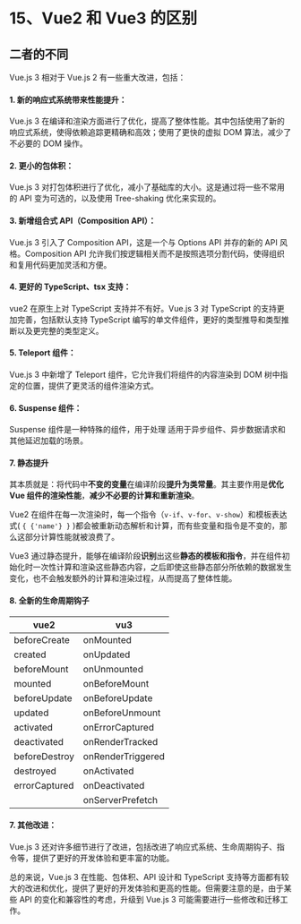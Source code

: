 # 15、Vue2 和 Vue3 的区别

## 二者的不同

Vue.js 3 相对于 Vue.js 2 有一些重大改进，包括：

#### 1. 新的响应式系统带来性能提升：

Vue.js 3 在编译和渲染方面进行了优化，提高了整体性能。其中包括使用了新的响应式系统，使得依赖追踪更精确和高效；使用了更快的虚拟 DOM 算法，减少了不必要的 DOM 操作。

#### 2. 更小的包体积：

Vue.js 3 对打包体积进行了优化，减小了基础库的大小。这是通过将一些不常用的 API 变为可选的，以及使用 Tree-shaking 优化来实现的。

#### 3. 新增组合式 API（Composition API）：

Vue.js 3 引入了 Composition API，这是一个与 Options API 并存的新的 API 风格。Composition API 允许我们按逻辑相关而不是按照选项分割代码，使得组织和复用代码更加灵活和方便。

#### 4. 更好的 TypeScript、tsx 支持：

vue2 在原生上对 TypeScript 支持并不有好。Vue.js 3 对 TypeScript 的支持更加完善，包括默认支持 TypeScript 编写的单文件组件，更好的类型推导和类型推断以及更完整的类型定义。

#### 5. Teleport 组件：

Vue.js 3 中新增了 Teleport 组件，它允许我们将组件的内容渲染到 DOM 树中指定的位置，提供了更灵活的组件渲染方式。

#### 6. Suspense 组件：

Suspense 组件是一种特殊的组件，用于处理 适用于异步组件、异步数据请求和其他延迟加载的场景。

#### 7. 静态提升

其本质就是：将代码中**不变的变量**在编译阶段**提升为类常量**。其主要作用是**优化 Vue 组件的渲染性能**，**减少不必要的计算和重新渲染**。

Vue2 在组件在每一次渲染时，每一个指令（`v-if`、`v-for`、`v-show`）和模板表达式( `{ {'name'} }` )都会被重新动态解析和计算，而有些变量和指令是不变的，那么这部分计算性能就被浪费了。

Vue3 通过静态提升，能够在编译阶段**识别**出这些**静态的模板和指令**，并在组件初始化时一次性计算和渲染这些静态内容，之后即使这些静态部分所依赖的数据发生变化，也不会触发额外的计算和渲染过程，从而提高了整体性能。

#### 8. 全新的生命周期钩子

| vue2          | vu3               |
| ------------- | ----------------- |
| beforeCreate  | onMounted         |
| created       | onUpdated         |
| beforeMount   | onUnmounted       |
| mounted       | onBeforeMount     |
| beforeUpdate  | onBeforeUpdate    |
| updated       | onBeforeUnmount   |
| activated     | onErrorCaptured   |
| deactivated   | onRenderTracked   |
| beforeDestroy | onRenderTriggered |
| destroyed     | onActivated       |
| errorCaptured | onDeactivated     |
|               | onServerPrefetch  |

#### 7. 其他改进：

Vue.js 3 还对许多细节进行了改进，包括改进了响应式系统、生命周期钩子、指令等，提供了更好的开发体验和更丰富的功能。

总的来说，Vue.js 3 在性能、包体积、API 设计和 TypeScript 支持等方面都有较大的改进和优化，提供了更好的开发体验和更高的性能。但需要注意的是，由于某些 API 的变化和兼容性的考虑，升级到 Vue.js 3 可能需要进行一些修改和迁移工作。
